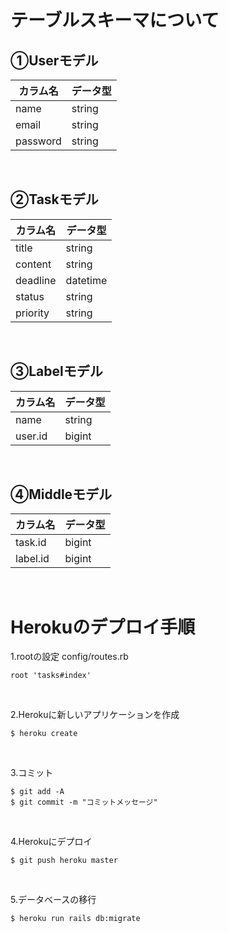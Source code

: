 # テーブルスキーマについて

## ①Userモデル
|  カラム名  |  データ型  |
| ---- | ---- |
|  name  |  string  |
|  email  |  string  |
|  password  |  string  |  

<br>

## ②Taskモデル
|  カラム名  |  データ型  |
| ---- | ---- |
|  title |  string  |
|  content  |  string  |
|  deadline  |  datetime  |
|  status  |  string  |
|  priority  |  string  |

<br>

## ③Labelモデル
|  カラム名  |  データ型  |
| ---- | ---- |
|  name  |  string  |
|  user.id  |  bigint |

<br>

## ④Middleモデル
|  カラム名  |  データ型  |
| ---- | ---- |
|  task.id  |  bigint  |
|  label.id  |  bigint  |

<br>

# Herokuのデプロイ手順
1.rootの設定 config/routes.rb

```
root 'tasks#index'
```
<br>

2.Herokuに新しいアプリケーションを作成
```
$ heroku create
```
<br>

3.コミット
```
$ git add -A
$ git commit -m "コミットメッセージ"
```
<br>

4.Herokuにデプロイ
```
$ git push heroku master
```
<br>

5.データベースの移行
```
$ heroku run rails db:migrate
```